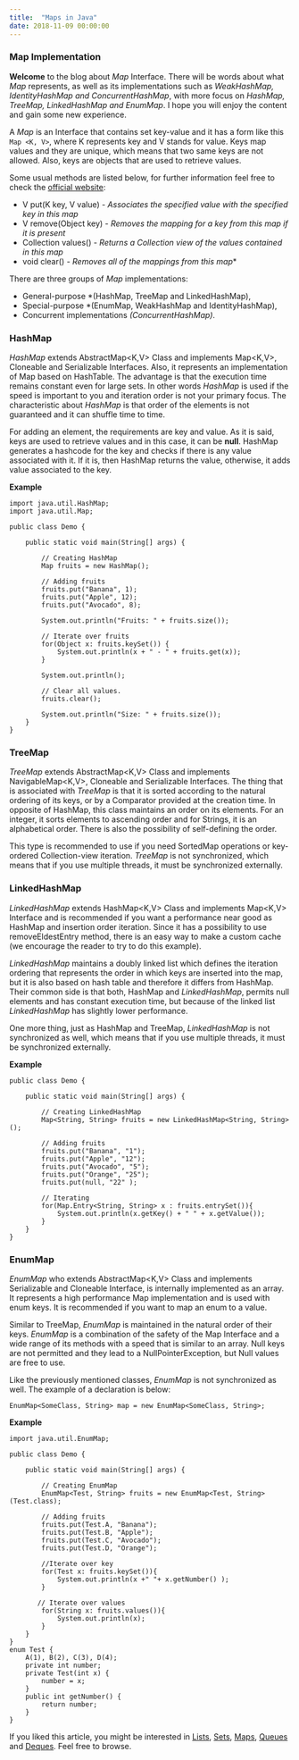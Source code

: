 ```yaml
---
title:  "Maps in Java"
date: 2018-11-09 00:00:00
---
```


### <a href="#map-implementation" name="map-implementation"><i class="fa fa-link anchor" aria-hidden="true"></i></a> Map Implementation

**Welcome** to the blog about *Map* Interface. There will be words about what *Map* represents, as well as its implementations such as *WeakHashMap, IdentityHashMap and ConcurrentHashMap*, with more focus on *HashMap, TreeMap, LinkedHashMap and EnumMap*. I hope you will enjoy the content and gain some new experience.

A *Map* is an Interface that contains set key-value and it has a form like this ```Map <K, V>```, where K represents key and V stands for value. Keys map values and they are unique, which means that two same keys are not allowed. Also, keys are objects that are used to retrieve values.

Some usual methods are listed below, for further information feel free to check the <a href="https://docs.oracle.com/javase/9/docs/api/java/util/List.html">official website</a>:
* V	put(K key, V value) - *Associates the specified value with the specified key in this map*
* V	remove(Object key) - *Removes the mapping for a key from this map if it is present*
* Collection<V>	values() - *Returns a Collection view of the values contained in this map*
* void	clear() - *Removes all of the mappings from this map** 

There are three groups of *Map* implementations:
* General-purpose *(HashMap, TreeMap and LinkedHashMap),
* Special-purpose *(EnumMap, WeakHashMap and IdentityHashMap),
* Concurrent implementations *(ConcurrentHashMap)*.

### <a href="#hashMap" name="hashMap"><i class="fa fa-link anchor" aria-hidden="true"></i></a> HashMap

*HashMap* extends AbstractMap<K,V> Class and implements Map<K,V>, Cloneable and Serializable Interfaces. Also, it represents an implementation of Map based on HashTable. The advantage is that the execution time remains constant even for large sets. In other words *HashMap* is used if the speed is important to you and iteration order is not your primary focus. The characteristic about *HashMap* is that order of the elements is not guaranteed and it can shuffle time to time.

For adding an element, the requirements are key and value. As it is said, keys are used to retrieve values and in this case, it can be **null**. HashMap generates a hashcode for the key and checks if there is any value associated with it. If it is, then HashMap returns the value, otherwise, it adds value associated to the key.

**Example**
```
import java.util.HashMap;
import java.util.Map;

public class Demo {

    public static void main(String[] args) {

        // Creating HashMap
        Map fruits = new HashMap();

        // Adding fruits
        fruits.put("Banana", 1);
        fruits.put("Apple", 12);
        fruits.put("Avocado", 8);

        System.out.println("Fruits: " + fruits.size());

        // Iterate over fruits
        for(Object x: fruits.keySet()) {
            System.out.println(x + " - " + fruits.get(x));
        }

        System.out.println();        

        // Clear all values.
        fruits.clear();

        System.out.println("Size: " + fruits.size());
    }
}
```
### <a href="#treeMap" name="hashMap"><i class="fa fa-link anchor" aria-hidden="true"></i></a> TreeMap

*TreeMap* extends AbstractMap<K,V> Class and implements NavigableMap<K,V>, Cloneable and Serializable Interfaces. The thing that is associated with *TreeMap* is that it is sorted according to the natural ordering of its keys, or by a Comparator provided at the creation time. In opposite of HashMap, this class maintains an order on its elements. For an integer, it sorts elements to ascending order and for Strings, it is an alphabetical order. There is also the possibility of self-defining the order.

This type is recommended to use if you need SortedMap operations or key-ordered Collection-view iteration. *TreeMap* is not synchronized, which means that if you use multiple threads, it must be synchronized externally.

### <a href="#linkedHashMap" name="linkedHashMap"><i class="fa fa-link anchor" aria-hidden="true"></i></a> LinkedHashMap

*LinkedHashMap* extends HashMap<K,V> Class and implements Map<K,V> Interface and is recommended if you want a performance near good as HashMap and insertion order iteration. Since it has a possibility to use removeEldestEntry method, there is an easy way to make a custom cache (we encourage the reader to try to do this example).

*LinkedHashMap* maintains a doubly linked list which defines the iteration ordering that represents the order in which keys are inserted into the map, but it is also based on hash table and therefore it differs from HashMap. Their common side is that both, HashMap and *LinkedHashMap*, permits null elements and has constant execution time, but because of the linked list *LinkedHashMap* has slightly lower performance.

One more thing, just as HashMap and TreeMap, *LinkedHashMap* is not synchronized as well, which means that if you use multiple threads, it must be synchronized externally.

**Example**
```
public class Demo {

    public static void main(String[] args) {
    
        // Creating LinkedHashMap
        Map<String, String> fruits = new LinkedHashMap<String, String>();
        
        // Adding fruits
        fruits.put("Banana", "1");
        fruits.put("Apple", "12");
        fruits.put("Avocado", "5");
        fruits.put("Orange", "25");
        fruits.put(null, "22" );
        
        // Iterating
        for(Map.Entry<String, String> x : fruits.entrySet()){
            System.out.println(x.getKey() + " " + x.getValue());
        }
    }
}
```

### <a href="#enumMap" name="enumMap"><i class="fa fa-link anchor" aria-hidden="true"></i></a> EnumMap

*EnumMap* who extends AbstractMap<K,V> Class and implements Serializable and Cloneable Interface, is internally implemented as an array. It represents a high performance Map implementation and is used with enum keys. It is recommended if you want to map an enum to a value.

Similar to TreeMap, *EnumMap* is maintained in the natural order of their keys. *EnumMap* is a combination of the safety of the Map Interface and a wide range of its methods with a speed that is similar to an array. Null keys are not permitted and they lead to a NullPointerException, but Null values are free to use.

Like the previously mentioned classes, *EnumMap* is not synchronized as well. The example of a declaration is below:
```
EnumMap<SomeClass, String> map = new EnumMap<SomeClass, String>;
```
**Example**
```
import java.util.EnumMap;

public class Demo {

    public static void main(String[] args) {
        
        // Creating EnumMap
        EnumMap<Test, String> fruits = new EnumMap<Test, String>(Test.class);
        
        // Adding fruits
        fruits.put(Test.A, "Banana");
        fruits.put(Test.B, "Apple");
        fruits.put(Test.C, "Avocado");
        fruits.put(Test.D, "Orange");
        
        //Iterate over key
        for(Test x: fruits.keySet()){
            System.out.println(x +" "+ x.getNumber() );
        }
        
       // Iterate over values
        for(String x: fruits.values()){
            System.out.println(x);
        }
    }
}
enum Test {
    A(1), B(2), C(3), D(4);
    private int number;
    private Test(int x) {
        number = x;
    }
    public int getNumber() {
        return number;
    }
}
```

If you liked this article, you might be interested in <a href="https://programiranjepro.github.io/ivanursul/articles/java/lists">Lists</a>, <a href="https://programiranjepro.github.io/ivanursul/articles/java/sets">Sets</a>, <a href="https://programiranjepro.github.io/ivanursul/articles/java/maps">Maps</a>, <a href="https://programiranjepro.github.io/ivanursul/articles/java/queues">Queues</a> and <a href="https://programiranjepro.github.io/ivanursul/articles/java/deques">Deques</a>. Feel free to browse.
